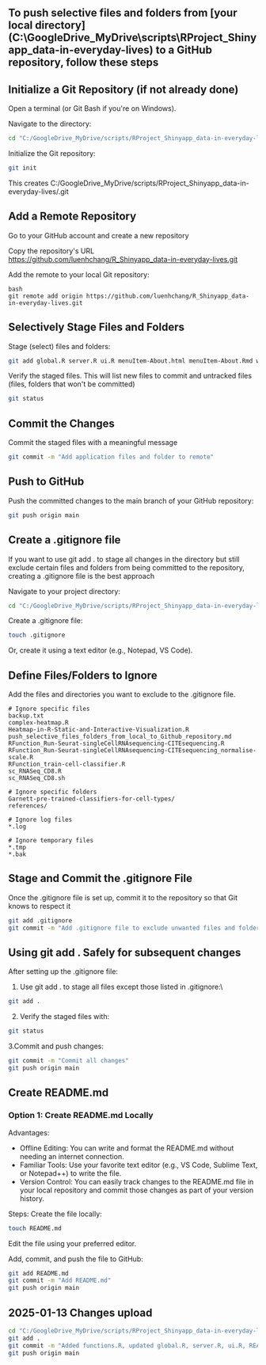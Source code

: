 ## To push selective files and folders from [your local directory] (C:\GoogleDrive_MyDrive\scripts\RProject_Shinyapp_data-in-everyday-lives) to a GitHub repository, follow these steps

## Initialize a Git Repository (if not already done)
Open a terminal (or Git Bash if you're on Windows).

Navigate to the directory:
```bash
cd "C:/GoogleDrive_MyDrive/scripts/RProject_Shinyapp_data-in-everyday-lives"
```

Initialize the Git repository:
```bash
git init
```
This creates C:/GoogleDrive_MyDrive/scripts/RProject_Shinyapp_data-in-everyday-lives/.git

## Add a Remote Repository
Go to your GitHub account and create a new repository 

Copy the repository's URL https://github.com/luenhchang/R_Shinyapp_data-in-everyday-lives.git

Add the remote to your local Git repository:
```
bash
git remote add origin https://github.com/luenhchang/R_Shinyapp_data-in-everyday-lives.git
```

## Selectively Stage Files and Folders
Stage (select) files and folders:
```bash
git add global.R server.R ui.R menuItem-About.html menuItem-About.Rmd webapp-printscreens/
```

Verify the staged files. This will list new files to commit and untracked files (files, folders that won't be committed)
```bash
git status
```

## Commit the Changes
Commit the staged files with a meaningful message
```bash
git commit -m "Add application files and folder to remote"
```

## Push to GitHub
Push the committed changes to the main branch of your GitHub repository:
```bash
git push origin main
```

## Create a .gitignore file
If you want to use git add . to stage all changes in the directory but still exclude certain files and folders from being committed to the repository, creating a .gitignore file is the best approach

Navigate to your project directory:
```bash
cd "C:/GoogleDrive_MyDrive/scripts/RProject_Shinyapp_data-in-everyday-lives"
```

Create a .gitignore file:
```bash
touch .gitignore
```
Or, create it using a text editor (e.g., Notepad, VS Code).

## Define Files/Folders to Ignore
Add the files and directories you want to exclude to the .gitignore file. 
```gitignore
# Ignore specific files
backup.txt
complex-heatmap.R
Heatmap-in-R-Static-and-Interactive-Visualization.R
push_selective_files_folders_from_local_to_Github_repository.md
RFunction_Run-Seurat-singleCellRNAsequencing-CITEsequencing.R
RFunction_Run-Seurat-singleCellRNAsequencing-CITEsequencing_normalise-scale.R
RFunction_train-cell-classifier.R
sc_RNASeq_CD8.R
sc_RNASeq_CD8.sh

# Ignore specific folders
Garnett-pre-trained-classifiers-for-cell-types/
references/

# Ignore log files
*.log

# Ignore temporary files
*.tmp
*.bak
```

## Stage and Commit the .gitignore File
Once the .gitignore file is set up, commit it to the repository so that Git knows to respect it
```bash
git add .gitignore
git commit -m "Add .gitignore file to exclude unwanted files and folders"
```

## Using git add . Safely for subsequent changes
After setting up the .gitignore file:

1. Use git add . to stage all files except those listed in .gitignore:\
```bash
git add .
```

2. Verify the staged files with:
```bash
git status
```

3.Commit and push changes:
```bash
git commit -m "Commit all changes"
git push origin main
```

## Create README.md
### Option 1: Create README.md Locally
Advantages:
* Offline Editing: You can write and format the README.md without needing an internet connection.
* Familiar Tools: Use your favorite text editor (e.g., VS Code, Sublime Text, or Notepad++) to write the file.
* Version Control: You can easily track changes to the README.md file in your local repository and commit those changes as part of your version history.

Steps:
Create the file locally:
```bash
touch README.md
```

Edit the file using your preferred editor.

Add, commit, and push the file to GitHub:
```bash
git add README.md
git commit -m "Add README.md"
git push origin main
```

## 2025-01-13 Changes upload
```bash
cd "C:/GoogleDrive_MyDrive/scripts/RProject_Shinyapp_data-in-everyday-lives"
git add .
git commit -m "Added functions.R, updated global.R, server.R, ui.R, README.md"
git push origin main
```

